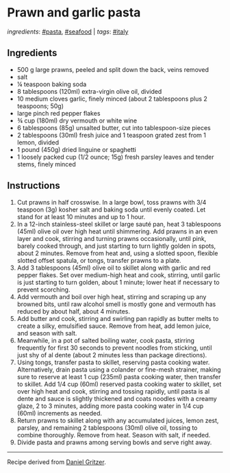 # Prawn and garlic pasta

*ingredients*: [#pasta](../ingredients/pasta.md), [#seafood](../ingredients/seafood.md) | *tags*: [#italy](../tags/italy.md)

## Ingredients

- 500 g large prawns, peeled and split down the back, veins removed
- salt
- ¼ teaspoon baking soda
- 8 tablespoons (120ml) extra-virgin olive oil, divided
- 10 medium cloves garlic, finely minced (about 2 tablespoons plus 2 teaspoons; 50g)
- large pinch red pepper flakes
- ¾ cup (180ml) dry vermouth or white wine
- 6 tablespoons (85g) unsalted butter, cut into tablespoon-size pieces
- 2 tablespoons (30ml) fresh juice and 1 teaspoon grated zest from 1 lemon, divided
- 1 pound (450g) dried linguine or spaghetti
- 1 loosely packed cup (1/2 ounce; 15g) fresh parsley leaves and tender stems, finely minced

## Instructions

1. Cut prawns in half crosswise. In a large bowl, toss prawns with 3/4 teaspoon (3g) kosher salt and baking soda until evenly coated. Let stand for at least 10 minutes and up to 1 hour.
2. In a 12-inch stainless-steel skillet or large sauté pan, heat 3 tablespoons (45ml) olive oil over high heat until shimmering. Add prawns in an even layer and cook, stirring and turning prawns occasionally, until pink, barely cooked through, and just starting to turn lightly golden in spots, about 2 minutes. Remove from heat and, using a slotted spoon, flexible slotted offset spatula, or tongs, transfer prawns to a plate.
3. Add 3 tablespoons (45ml) olive oil to skillet along with garlic and red pepper flakes. Set over medium-high heat and cook, stirring, until garlic is just starting to turn golden, about 1 minute; lower heat if necessary to prevent scorching.
4. Add vermouth and boil over high heat, stirring and scraping up any browned bits, until raw alcohol smell is mostly gone and vermouth has reduced by about half, about 4 minutes.
5. Add butter and cook, stirring and swirling pan rapidly as butter melts to create a silky, emulsified sauce. Remove from heat, add lemon juice, and season with salt.
6. Meanwhile, in a pot of salted boiling water, cook pasta, stirring frequently for first 30 seconds to prevent noodles from sticking, until just shy of al dente (about 2 minutes less than package directions).
7. Using tongs, transfer pasta to skillet, reserving pasta cooking water. Alternatively, drain pasta using a colander or fine-mesh strainer, making sure to reserve at least 1 cup (235ml) pasta cooking water, then transfer to skillet. Add 1/4 cup (60ml) reserved pasta cooking water to skillet, set over high heat and cook, stirring and tossing rapidly, until pasta is al dente and sauce is slightly thickened and coats noodles with a creamy glaze, 2 to 3 minutes, adding more pasta cooking water in 1/4 cup (60ml) increments as needed.
8. Return prawns to skillet along with any accumulated juices, lemon zest, parsley, and remaining 2 tablespoons (30ml) olive oil, tossing to combine thoroughly. Remove from heat. Season with salt, if needed.
9. Divide pasta and prawns among serving bowls and serve right away.

---

Recipe derived from [Daniel Gritzer](https://www.seriouseats.com/shrimp-scampi-pasta).
